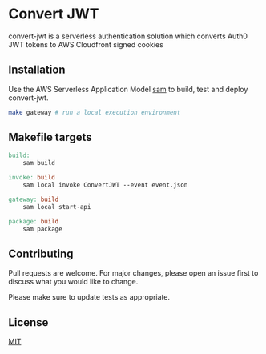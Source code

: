 # Convert JWT

convert-jwt is a serverless authentication solution which converts Auth0 JWT tokens to AWS Cloudfront signed cookies

## Installation

Use the AWS Serverless Application Model [sam](https://aws.amazon.com/serverless/sam/) to build, test and deploy convert-jwt.

```bash
make gateway # run a local execution environment
```

## Makefile targets

```Makefile
build:
	sam build

invoke: build
	sam local invoke ConvertJWT --event event.json

gateway: build
	sam local start-api

package: build
	sam package
```

## Contributing
Pull requests are welcome. For major changes, please open an issue first to discuss what you would like to change.

Please make sure to update tests as appropriate.

## License
[MIT](https://choosealicense.com/licenses/mit/)
